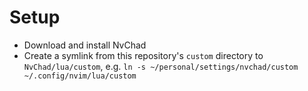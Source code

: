 # Setup

* Download and install NvChad
* Create a symlink from this repository's `custom` directory to `NvChad/lua/custom`, e.g. `ln -s ~/personal/settings/nvchad/custom ~/.config/nvim/lua/custom`
